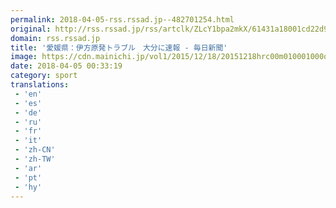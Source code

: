 ```yaml
---
permalink: 2018-04-05-rss.rssad.jp--482701254.html
original: http://rss.rssad.jp/rss/artclk/ZLcY1bpa2mkX/61431a18001cd22d9dd5bc774599415f?ul=wAPgW64zWTAwVcStIoXJqHngxxLFTubBkaSa9xEQ0CaROkx9_1SiLySqnc2r8WXyHp1vD_L7zNjhFhoMDuFHTPdpbc4i
domain: rss.rssad.jp
title: '愛媛県：伊方原発トラブル　大分に速報 - 毎日新聞'
image: https://cdn.mainichi.jp/vol1/2015/12/18/20151218hrc00m010001000q/9.jpg?2
date: 2018-04-05 00:33:19
category: sport
translations: 
 - 'en'
 - 'es'
 - 'de'
 - 'ru'
 - 'fr'
 - 'it'
 - 'zh-CN'
 - 'zh-TW'
 - 'ar'
 - 'pt'
 - 'hy'
---
```


